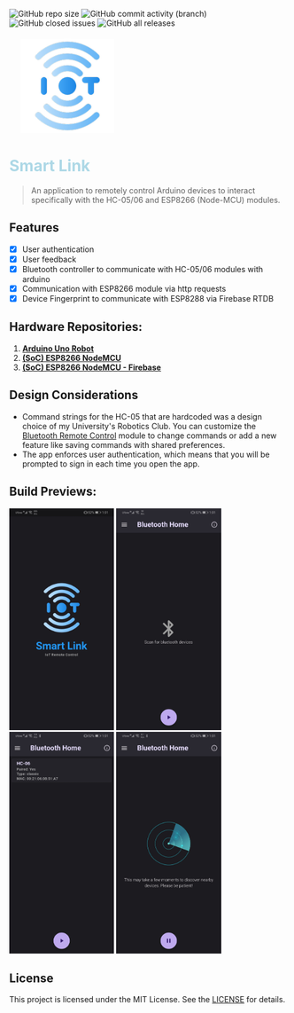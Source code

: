 ![GitHub repo size](https://img.shields.io/github/repo-size/mediocre9/smart-link?style=plastic)
![GitHub commit activity (branch)](https://img.shields.io/github/commit-activity/m/mediocre9/smart-link?style=plastic)
![GitHub closed issues](https://img.shields.io/github/issues-closed/mediocre9/smart-link?style=plastic)
![GitHub all releases](https://img.shields.io/github/downloads/mediocre9/smart-link/total?color=light&style=plastic)

<div style=" margin: 20px">
  <img src="android/app/src/main/res/mipmap-xxxhdpi/ic_launcher.png" height="170">
</div>
  <h1 style="color: lightblue;"><b>Smart Link</b></h1>

> An application to remotely control Arduino devices to interact specifically with the HC-05/06 and ESP8266 (Node-MCU) modules.

## Features
- [X] User authentication
- [X] User feedback
- [X] Bluetooth controller to communicate with HC-05/06 modules with arduino
- [X] Communication with ESP8266 module via http requests
- [X] Device Fingerprint to communicate with ESP8288 via Firebase RTDB

## Hardware Repositories:
1. **<a href="https://github.com/mediocre9/arduino-uno-robot">Arduino Uno Robot</a>**
2. **<a href="https://github.com/mediocre9/nodemcu-esp8266">(SoC) ESP8266 NodeMCU</a>**
3. **<a href="https://github.com/mediocre9/nodemcu-touchpass">(SoC) ESP8266 NodeMCU - Firebase</a>**

## Design Considerations
- Command strings for the HC-05 that are hardcoded was a design choice of my University's Robotics Club. You can customize the [Bluetooth Remote Control](https://github.com/mediocre9/smart-link/blob/main/lib/screens/bluetooth_remote_screen/cubit/bluetooth_remote_cubit.dart) module to change commands or add a new feature like saving commands with shared preferences.
- The app enforces user authentication, which means that you will be prompted to sign in each time you open the app.

## Build Previews:
<p float="left">
  <img src="previews/1.jpg" height="400">
  <img src="previews/2.jpg" height="400">
  <img src="previews/3.jpg" height="400">
  <img src="previews/4.jpg" height="400">
</p>

## License
This project is licensed under the MIT License. See the [LICENSE](https://github.com/mediocre9/smart-link/blob/main/LICENSE) for details.
